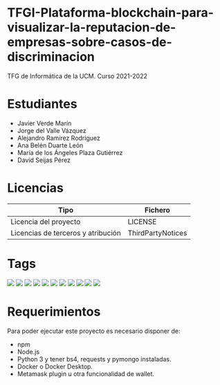 # TFGI-Plataforma-blockchain-para-visualizar-la-reputacion-de-empresas-sobre-casos-de-discriminacion
TFG de Informática de la UCM. Curso 2021-2022

# Estudiantes
* Javier Verde Marín
* Jorge del Valle Vázquez
* Alejandro Ramírez Rodríguez
* Ana Belén Duarte León
* María de los Ángeles Plaza Gutiérrez
* David Seijas Pérez

# Licencias
|  Tipo                                 | Fichero               |
|---------------------------------------|-----------------------|
|   Licencia del proyecto               | LICENSE               |
|   Licencias de terceros y atribución  | ThirdPartyNotices     |

# Tags
![](https://img.shields.io/badge/-React-61DAFB) ![](https://img.shields.io/badge/Material_UI-007FFF) ![](https://img.shields.io/badge/Semantic_UI-35BDB2)
![](https://img.shields.io/badge/-Smart_Contract-orange) ![](https://img.shields.io/badge/Ethereum-3C3C3D) ![](https://img.shields.io/badge/IPFS-65C2CB)  ![](https://img.shields.io/badge/Tokens-C2A633) ![](https://img.shields.io/badge/-Nginx-009639) ![](https://img.shields.io/badge/-Docker-2496ED) ![](https://img.shields.io/badge/-Node.js-339933) ![](https://img.shields.io/badge/MongoDB-47A248)

# Requerimientos

Para poder ejecutar este proyecto es necesario disponer de:
  * npm
  * Node.js
  * Python 3 y tener bs4, requests y pymongo instaladas.
  * Docker o Docker Desktop.
  * Metamask plugin u otra funcionalidad de wallet.
